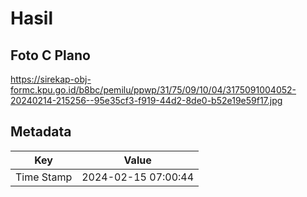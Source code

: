 # Hasil

## Foto C Plano

https://sirekap-obj-formc.kpu.go.id/b8bc/pemilu/ppwp/31/75/09/10/04/3175091004052-20240214-215256--95e35cf3-f919-44d2-8de0-b52e19e59f17.jpg


## Metadata

| Key        | Value               |
| ---------- | ------------------- |
| Time Stamp | 2024-02-15 07:00:44 |



